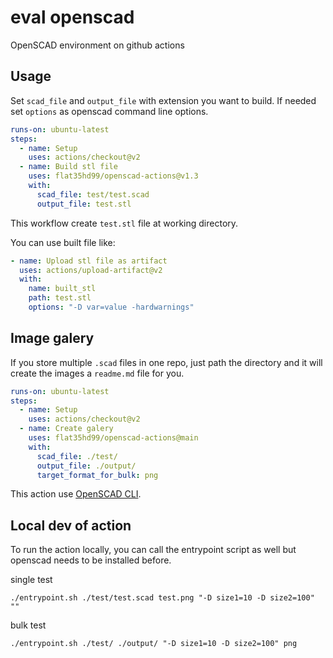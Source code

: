 # eval openscad
OpenSCAD environment on github actions

## Usage

Set `scad_file` and `output_file` with extension you want to build.
If needed set `options` as openscad command line options.

```yaml
runs-on: ubuntu-latest
steps:
  - name: Setup
    uses: actions/checkout@v2
  - name: Build stl file
    uses: flat35hd99/openscad-actions@v1.3
    with:
      scad_file: test/test.scad
      output_file: test.stl
```

This workflow create `test.stl` file at working directory.

You can use built file like:

```yaml
- name: Upload stl file as artifact
  uses: actions/upload-artifact@v2
  with:
    name: built_stl
    path: test.stl
    options: "-D var=value -hardwarnings"
```

## Image galery

If you store multiple `.scad` files in one repo, just path the directory and it will create the images a `readme.md` file for you.

```yaml
runs-on: ubuntu-latest
steps:
  - name: Setup
    uses: actions/checkout@v2
  - name: Create galery
    uses: flat35hd99/openscad-actions@main
    with:
      scad_file: ./test/
      output_file: ./output/
      target_format_for_bulk: png
```

This action use [OpenSCAD CLI](https://en.wikibooks.org/wiki/OpenSCAD_User_Manual/Using_OpenSCAD_in_a_command_line_environment).


## Local dev of action

To run the action locally, you can call the entrypoint script as well but openscad needs to be installed before.

single test
```
./entrypoint.sh ./test/test.scad test.png "-D size1=10 -D size2=100" ""
```
bulk test
```
./entrypoint.sh ./test/ ./output/ "-D size1=10 -D size2=100" png
```



